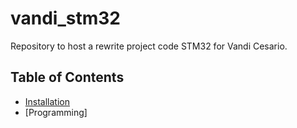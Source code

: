 # vandi_stm32

Repository to host a rewrite project code STM32 for Vandi Cesario.

## Table of Contents
- [Installation](https://github.com/mekatronik-achmadi/vandi_stm32/blob/main/guides/INSTALLATION.md)
- [Programming]

